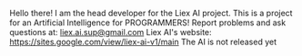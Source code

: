 Hello there! I am the head developer for the Liex AI project. This is a project for an Artificial Intelligence for PROGRAMMERS!
Report problems and ask questions at: liex.ai.sup@gmail.com
Liex AI's website: https://sites.google.com/view/liex-ai-v1/main
The AI is not released yet
